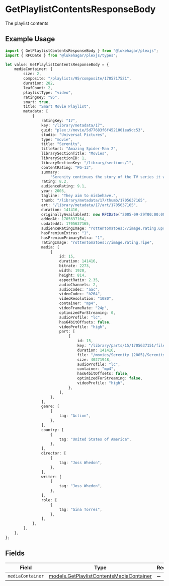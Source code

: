 # GetPlaylistContentsResponseBody

The playlist contents

## Example Usage

```typescript
import { GetPlaylistContentsResponseBody } from "@lukehagar/plexjs";
import { RFCDate } from "@lukehagar/plexjs/types";

let value: GetPlaylistContentsResponseBody = {
    mediaContainer: {
        size: 2,
        composite: "/playlists/95/composite/1705717521",
        duration: 282,
        leafCount: 2,
        playlistType: "video",
        ratingKey: "95",
        smart: true,
        title: "Smart Movie Playlist",
        metadata: [
            {
                ratingKey: "17",
                key: "/library/metadata/17",
                guid: "plex://movie/5d77683f6f4521001ea9dc53",
                studio: "Universal Pictures",
                type: "movie",
                title: "Serenity",
                titleSort: "Amazing Spider-Man 2",
                librarySectionTitle: "Movies",
                librarySectionID: 1,
                librarySectionKey: "/library/sections/1",
                contentRating: "PG-13",
                summary:
                    "Serenity continues the story of the TV series it was based upon (\"Firefly\"). River Tam had a secret - one in which she's not even aware - so dangerous, no one's safe, as an Alliance operative's sent to capture her, and all others are considered irrelevant to his job.",
                rating: 8.2,
                audienceRating: 9.1,
                year: 2005,
                tagline: "They aim to misbehave.",
                thumb: "/library/metadata/17/thumb/1705637165",
                art: "/library/metadata/17/art/1705637165",
                duration: 141416,
                originallyAvailableAt: new RFCDate("2005-09-29T00:00:00Z"),
                addedAt: 1705637164,
                updatedAt: 1705637165,
                audienceRatingImage: "rottentomatoes://image.rating.upright",
                hasPremiumExtras: "1",
                hasPremiumPrimaryExtra: "1",
                ratingImage: "rottentomatoes://image.rating.ripe",
                media: [
                    {
                        id: 15,
                        duration: 141416,
                        bitrate: 2273,
                        width: 1920,
                        height: 814,
                        aspectRatio: 2.35,
                        audioChannels: 2,
                        audioCodec: "aac",
                        videoCodec: "h264",
                        videoResolution: "1080",
                        container: "mp4",
                        videoFrameRate: "24p",
                        optimizedForStreaming: 0,
                        audioProfile: "lc",
                        has64bitOffsets: false,
                        videoProfile: "high",
                        part: [
                            {
                                id: 15,
                                key: "/library/parts/15/1705637151/file.mp4",
                                duration: 141416,
                                file: "/movies/Serenity (2005)/Serenity (2005).mp4",
                                size: 40271948,
                                audioProfile: "lc",
                                container: "mp4",
                                has64bitOffsets: false,
                                optimizedForStreaming: false,
                                videoProfile: "high",
                            },
                        ],
                    },
                ],
                genre: [
                    {
                        tag: "Action",
                    },
                ],
                country: [
                    {
                        tag: "United States of America",
                    },
                ],
                director: [
                    {
                        tag: "Joss Whedon",
                    },
                ],
                writer: [
                    {
                        tag: "Joss Whedon",
                    },
                ],
                role: [
                    {
                        tag: "Gina Torres",
                    },
                ],
            },
        ],
    },
};
```

## Fields

| Field                                                                                      | Type                                                                                       | Required                                                                                   | Description                                                                                |
| ------------------------------------------------------------------------------------------ | ------------------------------------------------------------------------------------------ | ------------------------------------------------------------------------------------------ | ------------------------------------------------------------------------------------------ |
| `mediaContainer`                                                                           | [models.GetPlaylistContentsMediaContainer](../models/getplaylistcontentsmediacontainer.md) | :heavy_minus_sign:                                                                         | N/A                                                                                        |